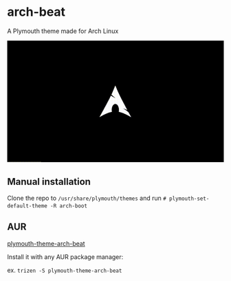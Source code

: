 # arch-beat
A Plymouth theme made for Arch Linux

![Theme video](video.gif)

## Manual installation

Clone the repo to `/usr/share/plymouth/themes` and run `# plymouth-set-default-theme -R arch-boot`

## AUR

[plymouth-theme-arch-beat](https://aur.archlinux.org/packages/plymouth-theme-arch-beat/)

Install it with any AUR package manager:

ex. `trizen -S plymouth-theme-arch-beat`
